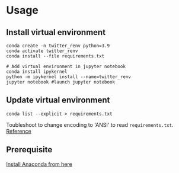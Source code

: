 # Usage

## Install virtual environment
```console
conda create -n twitter_renv python=3.9
conda activate twitter_renv
conda install --file requirements.txt

# Add virtual environment in jupyter notebook
conda install ipykernel
python -m ipykernel install --name=twitter_renv
jupyter notebook #launch jupyter notebook
```

## Update virtual environment
```console
conda list --explicit > requirements.txt
```

Toubleshoot to change encoding to 'ANSI' to read `requirements.txt`. [Reference](https://github.com/conda/conda/issues/9519)

## Prerequisite
[Install Anaconda from here](https://www.anaconda.com/products/individual)

